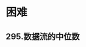 # 困难

## 295.数据流的中位数
<leetcode-link title="295.数据流的中位数" link="https://leetcode.cn/problems/find-median-from-data-stream"></leetcode-link>